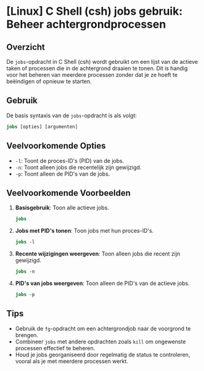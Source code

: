 # [Linux] C Shell (csh) jobs gebruik: Beheer achtergrondprocessen

## Overzicht
De `jobs`-opdracht in C Shell (csh) wordt gebruikt om een lijst van de actieve taken of processen die in de achtergrond draaien te tonen. Dit is handig voor het beheren van meerdere processen zonder dat je ze hoeft te beëindigen of opnieuw te starten.

## Gebruik
De basis syntaxis van de `jobs`-opdracht is als volgt:

```csh
jobs [opties] [argumenten]
```

## Veelvoorkomende Opties
- `-l`: Toont de proces-ID's (PID) van de jobs.
- `-n`: Toont alleen jobs die recentelijk zijn gewijzigd.
- `-p`: Toont alleen de PID's van de jobs.

## Veelvoorkomende Voorbeelden

1. **Basisgebruik**: Toon alle actieve jobs.
   ```csh
   jobs
   ```

2. **Jobs met PID's tonen**: Toon jobs met hun proces-ID's.
   ```csh
   jobs -l
   ```

3. **Recente wijzigingen weergeven**: Toon alleen jobs die recent zijn gewijzigd.
   ```csh
   jobs -n
   ```

4. **PID's van jobs weergeven**: Toon alleen de PID's van de actieve jobs.
   ```csh
   jobs -p
   ```

## Tips
- Gebruik de `fg`-opdracht om een achtergrondjob naar de voorgrond te brengen.
- Combineer `jobs` met andere opdrachten zoals `kill` om ongewenste processen effectief te beheren.
- Houd je jobs georganiseerd door regelmatig de status te controleren, vooral als je met meerdere processen werkt.